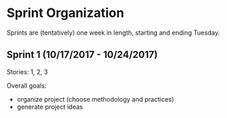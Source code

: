 # Sprint Organization
  Sprints are (tentatively) one week in length, starting and ending Tuesday.

## Sprint 1 (10/17/2017 - 10/24/2017)
Stories: 1, 2, 3

Overall goals:
  - organize project (choose methodology and practices)
  - generate project ideas
